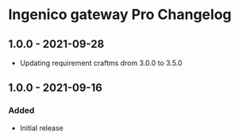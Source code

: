 # Ingenico gateway Pro Changelog

## 1.0.0 - 2021-09-28
- Updating requirement craftms drom 3.0.0 to 3.5.0

## 1.0.0 - 2021-09-16
### Added
- Initial release
